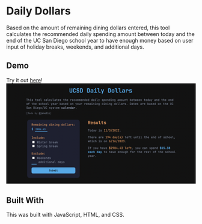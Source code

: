 # Daily Dollars

Based on the amount of remaining dining dollars entered, this tool calculates the recommended daily spending amount between today and the end of the UC San Diego school year to have enough money based on user input of holiday breaks, weekends, and additional days.

## Demo
Try it out [here](https://jenetic.github.io/daily-dollars/)!
![website screenshot](img/screenshot.png)

## Built With
This was built with JavaScript, HTML, and CSS.


